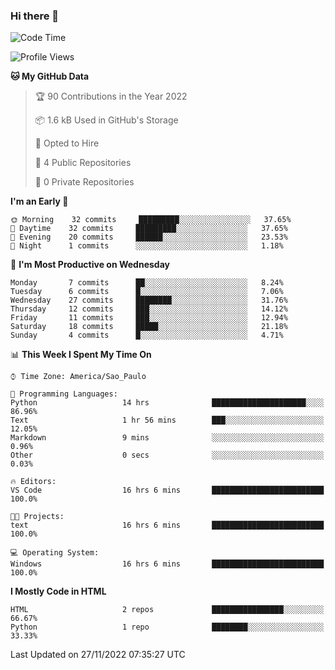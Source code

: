 ### Hi there 👋

<!--
**igabriel-gb/igabriel-gb** is a ✨ _special_ ✨ repository because its `README.md` (this file) appears on your GitHub profile.

Here are some ideas to get you started:

- 🔭 I’m currently working on ...
- 🌱 I’m currently learning ...
- 👯 I’m looking to collaborate on ...
- 🤔 I’m looking for help with ...
- 💬 Ask me about ...
- 📫 How to reach me: ...
- 😄 Pronouns: ...
- ⚡ Fun fact: ...
-->

<!--START_SECTION:waka-->
![Code Time](http://img.shields.io/badge/Code%20Time-36%20hrs%2036%20mins-blue)

![Profile Views](http://img.shields.io/badge/Profile%20Views-6-blue)

**🐱 My GitHub Data** 

> 🏆 90 Contributions in the Year 2022
 > 
> 📦 1.6 kB Used in GitHub's Storage 
 > 
> 💼 Opted to Hire
 > 
> 📜 4 Public Repositories 
 > 
> 🔑 0 Private Repositories  
 > 
**I'm an Early 🐤** 

```text
🌞 Morning    32 commits     █████████░░░░░░░░░░░░░░░░   37.65% 
🌇 Daytime    32 commits     █████████░░░░░░░░░░░░░░░░   37.65% 
🌃 Evening    20 commits     ██████░░░░░░░░░░░░░░░░░░░   23.53% 
🌙 Night      1 commits      ░░░░░░░░░░░░░░░░░░░░░░░░░   1.18%

```
📅 **I'm Most Productive on Wednesday** 

```text
Monday       7 commits      ██░░░░░░░░░░░░░░░░░░░░░░░   8.24% 
Tuesday      6 commits      █░░░░░░░░░░░░░░░░░░░░░░░░   7.06% 
Wednesday    27 commits     ████████░░░░░░░░░░░░░░░░░   31.76% 
Thursday     12 commits     ███░░░░░░░░░░░░░░░░░░░░░░   14.12% 
Friday       11 commits     ███░░░░░░░░░░░░░░░░░░░░░░   12.94% 
Saturday     18 commits     █████░░░░░░░░░░░░░░░░░░░░   21.18% 
Sunday       4 commits      █░░░░░░░░░░░░░░░░░░░░░░░░   4.71%

```


📊 **This Week I Spent My Time On** 

```text
⌚︎ Time Zone: America/Sao_Paulo

💬 Programming Languages: 
Python                   14 hrs              █████████████████████░░░░   86.96% 
Text                     1 hr 56 mins        ███░░░░░░░░░░░░░░░░░░░░░░   12.05% 
Markdown                 9 mins              ░░░░░░░░░░░░░░░░░░░░░░░░░   0.96% 
Other                    0 secs              ░░░░░░░░░░░░░░░░░░░░░░░░░   0.03%

🔥 Editors: 
VS Code                  16 hrs 6 mins       █████████████████████████   100.0%

🐱‍💻 Projects: 
text                     16 hrs 6 mins       █████████████████████████   100.0%

💻 Operating System: 
Windows                  16 hrs 6 mins       █████████████████████████   100.0%

```

**I Mostly Code in HTML** 

```text
HTML                     2 repos             ████████████████░░░░░░░░░   66.67% 
Python                   1 repo              ████████░░░░░░░░░░░░░░░░░   33.33%

```



 Last Updated on 27/11/2022 07:35:27 UTC
<!--END_SECTION:waka-->
